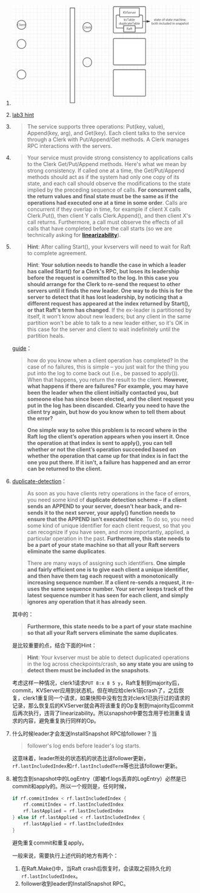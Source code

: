 1. ![](./lab3.png)

2. [lab3 hint](https://pdos.csail.mit.edu/6.824/notes/l-spinnaker.txt)

3. 
	> The service supports three operations: Put(key, value), Append(key, arg), and Get(key). Each client talks to the service through a Clerk with Put/Append/Get methods. A Clerk manages RPC interactions with the servers.

4. 
	> Your service must provide strong consistency to applications calls to the Clerk Get/Put/Append methods. Here's what we mean by strong consistency. If called one at a time, the Get/Put/Append methods should act as if the system had only one copy of its state, and each call should observe the modifications to the state implied by the preceding sequence of calls. **For concurrent calls, the return values and final state must be the same as if the operations had executed one at a time in some order**. Calls are concurrent if they overlap in time, for example if client X calls Clerk.Put(), then client Y calls Clerk.Append(), and then client X's call returns. Furthermore, a call must observe the effects of all calls that have completed before the call starts (so we are technically asking for [**linearizability**](https://www.anishathalye.com/2017/06/04/testing-distributed-systems-for-linearizability/)).

5. 
	> **Hint**: After calling Start(), your kvservers will need to wait for Raft to complete agreement.
	>
	> **Hint**: **Your solution needs to handle the case in which a leader has called Start() for a Clerk's RPC, but loses its leadership before the request is committed to the log. In this case you should arrange for the Clerk to re-send the request to other servers until it finds the new leader. One way to do this is for the server to detect that it has lost leadership, by noticing that a different request has appeared at the index returned by Start(), or that Raft's term has changed**. If the ex-leader is partitioned by itself, it won't know about new leaders; but any client in the same partition won't be able to talk to a new leader either, so it's OK in this case for the server and client to wait indefinitely until the partition heals.

	[guide](https://thesquareplanet.com/blog/students-guide-to-raft/#applying-client-operations)：
	> how do you know when a client operation has completed? In the case of no failures, this is simple – you just wait for the thing you put into the log to come back out (i.e., be passed to apply()). When that happens, you return the result to the client. **However, what happens if there are failures? For example, you may have been the leader when the client initially contacted you, but someone else has since been elected, and the client request you put in the log has been discarded. Clearly you need to have the client try again, but how do you know when to tell them about the error?**
	> 
	> **One simple way to solve this problem is to record where in the Raft log the client’s operation appears when you insert it. Once the operation at that index is sent to apply(), you can tell whether or not the client’s operation succeeded based on whether the operation that came up for that index is in fact the one you put there. If it isn’t, a failure has happened and an error can be returned to the client.**

6. [duplicate-detection](https://thesquareplanet.com/blog/students-guide-to-raft/#duplicate-detection)：
	> As soon as you have clients retry operations in the face of errors, you need some kind of **duplicate detection scheme – if a client sends an APPEND to your server, doesn’t hear back, and re-sends it to the next server, your apply() function needs to ensure that the APPEND isn’t executed twice**. To do so, you need some kind of unique identifier for each client request, so that you can recognize if you have seen, and more importantly, applied, a particular operation in the past. **Furthermore, this state needs to be a part of your state machine so that all your Raft servers eliminate the same duplicates**.
	>
	> There are many ways of assigning such identifiers. **One simple and fairly efficient one is to give each client a unique identifier, and then have them tag each request with a monotonically increasing sequence number. If a client re-sends a request, it re-uses the same sequence number. Your server keeps track of the latest sequence number it has seen for each client, and simply ignores any operation that it has already seen**.

	其中的：
	> **Furthermore, this state needs to be a part of your state machine so that all your Raft servers eliminate the same duplicates**.

	是比较重要的点，结合下面的Hint：
	> **Hint**: Your kvserver must be able to detect duplicated operations in the log across checkpoints/crash, **so any state you are using to detect them must be included in the snapshots**. 

	考虑这样一种情况，clerk1请求`PUT 8:x 8 5 y`，Raft复制到majority后，commit，KVServer应用到状态机，但在响应给clerk1前crash了，之后恢复，clerk1重复同一个请求，如果快照中没有包含对clerk1已执行过的请求的记录，那么恢复后的KVServer就会再将该重复的Op复制到majority后commit后再次执行，违背了linearizability。所以snapshot中要包含用于检测重复请求的内容，避免重复执行同样的Op。

7. 什么时候leader才会发送InstallSnapshot RPC给follower？当

	> follower's log ends before leader's log starts.

	这意味着，leader所处的状态机的状态比该follower更新，`rf.lastIncludedIndex`和`rf.lastIncludedTerm`等也比该follower更新。

8. 被包含到snapshot中的LogEntry（即被rf.logs丢弃的LogEntry）必然是已commit和apply的。所以一个规则是，任何时候，

	```go
	if rf.commitIndex < rf.lastIncludedIndex {
		rf.commitIndex = rf.lastIncludedIndex
		rf.lastApplied = rf.lastIncludedIndex
	} else if rf.lastApplied < rf.lastIncludedIndex {
		rf.lastApplied = rf.lastIncludedIndex
	}
	```

	避免重复commit和重复apply。

	一般来说，需要执行上述代码的地方有两个：
	1. 在Raft.Make()中，当Raft crash后恢复时，会读取之前持久化的`rf.lastIncludedIndex`。
	2. follower收到leader的InstallSnapshot RPC。

   